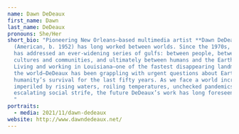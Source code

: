 ```yaml
---
name: Dawn DeDeaux
first_name: Dawn
last_name: DeDeaux
pronouns: She/Her
short_bio: "Pioneering New Orleans–based multimedia artist **Dawn DeDeaux**
  (American, b. 1952) has long worked between worlds. Since the 1970s, her art
  has addressed an ever-widening series of gulfs: between people, between
  cultures and communities, and ultimately between humans and the Earth itself.
  Living and working in Louisiana—one of the fastest disappearing landmasses in
  the world—DeDeaux has been grappling with urgent questions about Earth and
  humanity’s survival for the last fifty years. As we face a world increasingly
  imperiled by rising waters, roiling temperatures, unchecked pandemics, and
  escalating social strife, the future DeDeaux’s work has long foreseen is now.
  "
portraits:
  - media: 2021/11/dawn-dedeaux
website: http://www.dawndedeaux.net/
---
```

